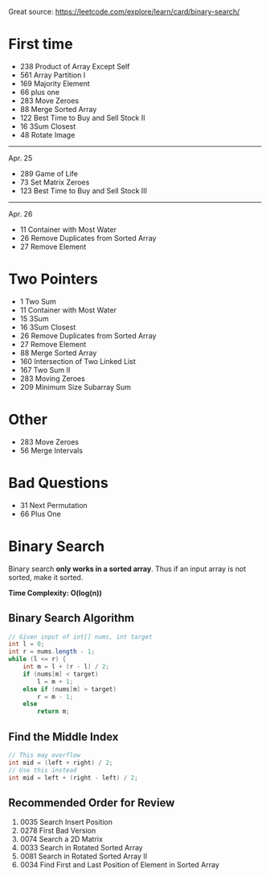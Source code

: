 Great source: https://leetcode.com/explore/learn/card/binary-search/
# First time
* 238 Product of Array Except Self
* 561 Array Partition I 
* 169 Majority Element
* 66 plus one
* 283 Move Zeroes
* 88 Merge Sorted Array
* 122 Best Time to Buy and Sell Stock II
* 16 3Sum Closest
* 48 Rotate Image
______
Apr. 25
* 289 Game of Life
* 73 Set Matrix Zeroes
* 123 Best Time to Buy and Sell Stock III
______
Apr. 26
* 11 Container with Most Water
* 26 Remove Duplicates from Sorted Array
* 27 Remove Element

# Two Pointers
* 1 Two Sum
* 11 Container with Most Water
* 15 3Sum
* 16 3Sum Closest
* 26 Remove Duplicates from Sorted Array
* 27 Remove Element
* 88 Merge Sorted Array
* 160 Intersection of Two Linked List
* 167 Two Sum II
* 283 Moving Zeroes
* 209 Minimum Size Subarray Sum

# Other
* 283 Move Zeroes
* 56 Merge Intervals

# Bad Questions
* 31 Next Permutation
* 66 Plus One


# Binary Search
Binary search **only works in a sorted array**. Thus if an input array is not sorted, make it sorted.

**Time Complexity: O(log(n))**

## Binary Search Algorithm
```java
// Given input of int[] nums, int target
int l = 0;
int r = nums.length - 1;
while (l <= r) {
    int m = l + (r - l) / 2;
    if (nums[m] < target)
        l = m + 1;
    else if (nums[m] > target)
        r = m - 1;
    else
        return m;
```

## Find the Middle Index
```java
// This may overflow
int mid = (left + right) / 2;
// Use this instead
int mid = left + (right - left) / 2;
```

## Recommended Order for Review
1. 0035 Search Insert Position
2. 0278 First Bad Version
3. 0074	Search a 2D Matrix
4. 0033	Search in Rotated Sorted Array
5. 0081	Search in Rotated Sorted Array II
6. 0034 Find First and Last Position of Element in Sorted Array
